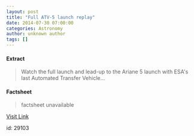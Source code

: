 ```yaml
---
layout: post
title: "Full ATV-5 launch replay"
date: 2014-07-30 07:00:00
categories: Astronomy
author: unknown author
tags: []
---
```



#### Extract
>Watch the full launch and lead-up to the Ariane 5 launch with ESA's last Automated Transfer Vehicle...

#### Factsheet
>factsheet unavailable

[Visit Link](http://www.esa.int/ESA_Multimedia/Videos/2014/07/ATV-5_liftoff_full_replay)

id:   29103
